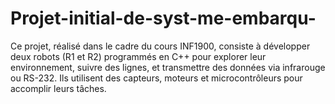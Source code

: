 # Projet-initial-de-syst-me-embarqu-
Ce projet, réalisé dans le cadre du cours INF1900, consiste à développer deux robots (R1 et R2) programmés en C++ pour explorer leur environnement, suivre des lignes, et transmettre des données via infrarouge ou RS-232. Ils utilisent des capteurs, moteurs et microcontrôleurs pour accomplir leurs tâches.
